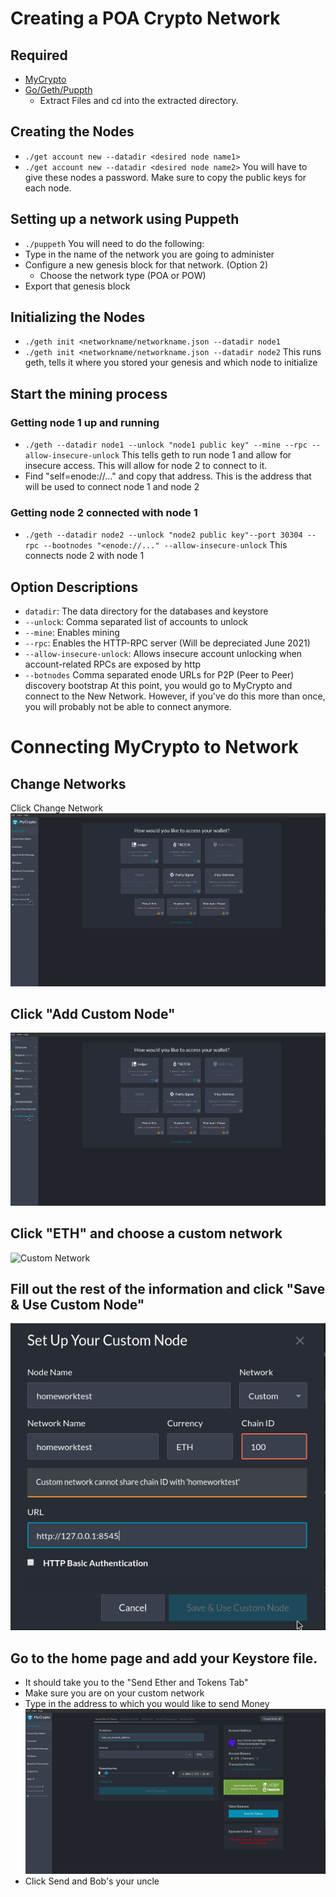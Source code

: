 
# Creating a POA Crypto Network

## Required
- [MyCrypto](https://download.mycrypto.com/)
- [Go/Geth/Puppth](https://geth.ethereum.org/downloads/) 
    - Extract Files and cd into the extracted directory.
    
## Creating the Nodes
- `./get account new --datadir <desired node name1>`
- `./get account new --datadir <desired node name2>`
You will have to give these nodes a password.
Make sure to copy the public keys for each node.

## Setting up a network using Puppeth
- `./puppeth`
You will need to do the following:
- Type in the name of the network you are going to administer
- Configure a new genesis block for that network. (Option 2)
    - Choose the network type (POA or POW) 
- Export that genesis block

## Initializing the Nodes
- `./geth init <networkname/networkname.json --datadir node1` 
- `./geth init <networkname/networkname.json --datadir node2` 
This runs geth, tells it where you stored your genesis and which node to initialize

## Start the mining process
### Getting node 1 up and running
- `./geth --datadir node1 --unlock "node1 public key" --mine --rpc --allow-insecure-unlock`
This tells geth to run node 1 and allow for insecure access. This will allow for node 2 to connect to it.
- Find "self=enode://..." and copy that address. This is the address that will be used to connect node 1 and node 2
### Getting node 2 connected with node 1
- `./geth --datadir node2 --unlock "node2 public key"--port 30304 --rpc --bootnodes "<enode://..." --allow-insecure-unlock`
This connects node 2 with node 1
## Option Descriptions
- `datadir`: The data directory for the databases and keystore
- `--unlock`: Comma separated list of accounts to unlock
- `--mine`: Enables mining
- `--rpc`: Enables the HTTP-RPC server (Will be depreciated June 2021)
- `--allow-insecure-unlock`: Allows insecure account unlocking when account-related RPCs are exposed by http
- `--botnodes` Comma separated enode URLs for P2P (Peer to Peer) discovery bootstrap
At this point, you would go to MyCrypto and connect to the New Network. However, if you've do this more than once, you will probably not be able to connect anymore.

# Connecting MyCrypto to Network
## Change Networks
Click Change Network
![Changing Networks](Screenshots/Connect_MyCrypto-01.png)
##  Click "Add Custom Node"
![Add Custom Node](Screenshots/Connect_MyCrypto-02.png)
## Click "ETH" and choose a custom network
![Custom Network]('Screenshots/Connect_MyCrypto-03.png')
## Fill out the rest of the information and click "Save & Use Custom Node"
![Saving](Screenshots/Connect_MyCrypto-04.png)
## Go to the home page and add your Keystore file.
- It should take you to the "Send Ether and Tokens Tab"
- Make sure you are on your custom network
- Type in the address to which you would like to send Money
![Sending Money](Screenshots/Connect_MyCrypto-07.png)
- Click Send and Bob's your uncle
